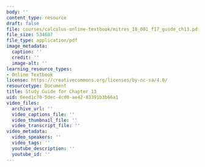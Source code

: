 ```yaml
---
body: ''
content_type: resource
draft: false
file: courses/calculus-online-textbook/mitres_18_001_f17_guide_ch13.pdf
file_size: 534687
file_type: application/pdf
image_metadata:
  caption: ''
  credit: ''
  image-alt: ''
learning_resource_types:
- Online Textbook
license: https://creativecommons.org/licenses/by-nc-sa/4.0/
resourcetype: Document
title: Study Guide for Chapter 13
uid: 6eed1c70-5dec-4cd0-ae42-83391b3b66a1
video_files:
  archive_url: ''
  video_captions_file: ''
  video_thumbnail_file: ''
  video_transcript_file: ''
video_metadata:
  video_speakers: ''
  video_tags: ''
  youtube_description: ''
  youtube_id: ''
---
```

